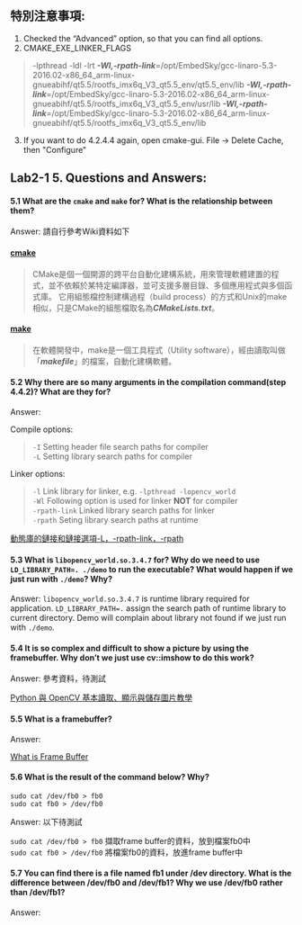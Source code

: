 ## 特別注意事項:
1. Checked the “Advanced” option, so that you can find all options.
2. CMAKE_EXE_LINKER_FLAGS
> -lpthread -ldl -lrt ***-Wl,-rpath-link***=/opt/EmbedSky/gcc-linaro-5.3-2016.02-x86_64_arm-linux-gnueabihf/qt5.5/rootfs_imx6q_V3_qt5.5_env/qt5.5_env/lib ***-Wl,-rpath-link***=/opt/EmbedSky/gcc-linaro-5.3-2016.02-x86_64_arm-linux-gnueabihf/qt5.5/rootfs_imx6q_V3_qt5.5_env/usr/lib ***-Wl,-rpath-link***=/opt/EmbedSky/gcc-linaro-5.3-2016.02-x86_64_arm-linux-gnueabihf/qt5.5/rootfs_imx6q_V3_qt5.5_env/lib
3. If you want to do 4.2.4.4 again, open cmake-gui. File -> Delete Cache, then "Configure"


## Lab2-1 5. Questions and Answers:
#### 5.1 What are the `cmake` and `make` for? What is the relationship between them?
Answer: 請自行參考Wiki資料如下
    
#### [cmake](https://zh.wikipedia.org/wiki/CMake)
> CMake是個一個開源的跨平台自動化建構系統，用來管理軟體建置的程式，並不依賴於某特定編譯器，並可支援多層目錄、多個應用程式與多個函式庫。 它用組態檔控制建構過程（build process）的方式和Unix的make相似，只是CMake的組態檔取名為***CMakeLists.txt***。

#### [make](https://zh.wikipedia.org/wiki/Make)
> 在軟體開發中，make是一個工具程式（Utility software），經由讀取叫做「***makefile***」的檔案，自動化建構軟體。

#### 5.2 Why there are so many arguments in the compilation command(step 4.4.2)? What are they for?

Answer:

Compile options:
> `-I` Setting header file search paths for compiler</br>
> `-L` Setting library search paths for compiler</br>

Linker options:
> `-l` Link library for linker, e.g. `-lpthread -lopencv_world`</br>
> `-Wl` Following option is used for linker **NOT** for compiler</br>
> `-rpath-link` Linked library search paths for linker</br>
> `-rpath` Seting library search paths at runtime

[動態庫的鏈接和鏈接選項-L，-rpath-link，-rpath](https://www.cntofu.com/book/46/linux_system/1515.md)

#### 5.3 What is `libopencv_world.so.3.4.7` for? Why do we need to use `LD_LIBRARY_PATH=. ./demo` to run the executable? What would happen if we just run with `./demo`? Why?

Answer: `libopencv_world.so.3.4.7` is runtime library required for application. `LD_LIBRARY_PATH=.` assign the search path of runtime library to current directory. Demo will complain about library not found if we just run with `./demo`.

#### 5.4 It is so complex and difficult to show a picture by using the framebuffer. Why don’t we just use cv::imshow to do this work?

Answer: 參考資料，待測試

[Python 與 OpenCV 基本讀取、顯示與儲存圖片教學](https://blog.gtwang.org/programming/opencv-basic-image-read-and-write-tutorial/)

#### 5.5 What is a framebuffer?

Answer:

[What is Frame Buffer](https://ecomputernotes.com/computer-graphics/basic-of-computer-graphics/what-is-frame-buffer)

#### 5.6 What is the result of the command below? Why?
```
sudo cat /dev/fb0 > fb0
sudo cat fb0 > /dev/fb0
```

Answer: 以下待測試

`sudo cat /dev/fb0 > fb0` 擷取frame buffer的資料，放到檔案fb0中</br>
`sudo cat fb0 > /dev/fb0` 將檔案fb0的資料，放進frame buffer中

#### 5.7 You can find there is a file named fb1 under /dev directory. What is the difference between /dev/fb0 and /dev/fb1? Why we use /dev/fb0 rather than /dev/fb1?

Answer:
